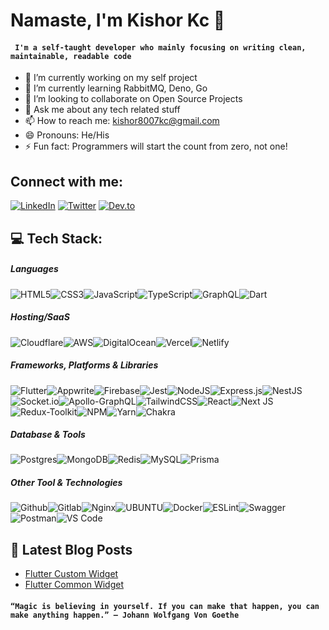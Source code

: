 <h1 align="left">Namaste, I'm Kishor Kc 👋</h1>

#### ``` I'm a self-taught developer who mainly focusing on writing clean, maintainable, readable code```

- 🔭 I’m currently working on my self project
- 🌱 I’m currently learning RabbitMQ, Deno, Go
- 👯 I’m looking to collaborate on Open Source Projects
- 💬 Ask me about any tech related stuff
- 📫 How to reach me: kishor8007kc@gmail.com
- 😄 Pronouns: He/His
- ⚡ Fun fact: Programmers will start the count from zero, not one!


## Connect with me:
[![LinkedIn](https://img.shields.io/badge/LinkedIn-%230077B5.svg?logo=linkedin&logoColor=white)](https://linkedin.com/in/devkishor8007) [![Twitter](https://img.shields.io/badge/Twitter-%231DA1F2.svg?logo=Twitter&logoColor=white)](https://twitter.com/devkishor8007) [![Dev.to](https://img.shields.io/badge/dev.to-%23000000.svg?logo=Dev.to&logoColor=white)](https://dev.to/devkishor8007)

## 💻 Tech Stack:

##### Languages
![HTML5](https://img.shields.io/badge/html5-%23E34F26.svg?style=for-the-badge&logo=html5&logoColor=white)![CSS3](https://img.shields.io/badge/css3-%231572B6.svg?style=for-the-badge&logo=css3&logoColor=white)![JavaScript](https://img.shields.io/badge/javascript-%23323330.svg?style=for-the-badge&logo=javascript&logoColor=%23F7DF1E)![TypeScript](https://img.shields.io/badge/typescript-%23007ACC.svg?style=for-the-badge&logo=typescript&logoColor=white)![GraphQL](https://img.shields.io/badge/-GraphQL-E10098?style=for-the-badge&logo=graphql&logoColor=white)![Dart](https://img.shields.io/badge/dart-%230175C2.svg?style=for-the-badge&logo=dart&logoColor=white)


##### Hosting/SaaS
![Cloudflare](https://img.shields.io/badge/Cloudflare-F38020?style=for-the-badge&logo=Cloudflare&logoColor=white)![AWS](https://img.shields.io/badge/AWS-%23FF9900.svg?style=for-the-badge&logo=amazon-aws&logoColor=white)![DigitalOcean](https://img.shields.io/badge/DigitalOcean-%230167ff.svg?style=for-the-badge&logo=digitalOcean&logoColor=white)![Vercel](https://img.shields.io/badge/vercel-%23000000.svg?style=for-the-badge&logo=vercel&logoColor=white)![Netlify](https://img.shields.io/badge/netlify-%23000000.svg?style=for-the-badge&logo=netlify&logoColor=#00C7B7)

##### Frameworks, Platforms & Libraries
![Flutter](https://img.shields.io/badge/Flutter-%2302569B.svg?style=for-the-badge&logo=Flutter&logoColor=white)![Appwrite](https://img.shields.io/badge/appwrite-%23E0234E.svg?style=for-the-badge&logo=appwrite&logoColor=white)![Firebase](https://img.shields.io/badge/firebase-%23039BE5.svg?style=for-the-badge&logo=firebase)![Jest](https://img.shields.io/badge/jest-%23009639.svg?style=for-the-badge&logo=jest&logoColor=white)![NodeJS](https://img.shields.io/badge/node.js-6DA55F?style=for-the-badge&logo=node.js&logoColor=white)![Express.js](https://img.shields.io/badge/express.js-%23404d59.svg?style=for-the-badge&logo=express&logoColor=%2361DAFB)![NestJS](https://img.shields.io/badge/nestjs-%23E0234E.svg?style=for-the-badge&logo=nestjs&logoColor=white)![Socket.io](https://img.shields.io/badge/Socket.io-black?style=for-the-badge&logo=socket.io&badgeColor=010101)![Apollo-GraphQL](https://img.shields.io/badge/-ApolloGraphQL-311C87?style=for-the-badge&logo=apollo-graphql)![TailwindCSS](https://img.shields.io/badge/tailwindcss-%2338B2AC.svg?style=for-the-badge&logo=tailwind-css&logoColor=white)![React](https://img.shields.io/badge/react-%2320232a.svg?style=for-the-badge&logo=react&logoColor=%2361DAFB)![Next JS](https://img.shields.io/badge/Next-black?style=for-the-badge&logo=next.js&logoColor=white)![Redux-Toolkit](https://img.shields.io/badge/redux-toolkit-%23593d88.svg?style=for-the-badge&logo=redux-toolkit&logoColor=white)![NPM](https://img.shields.io/badge/NPM-%23000000.svg?style=for-the-badge&logo=npm&logoColor=white)![Yarn](https://img.shields.io/badge/yarn-%232C8EBB.svg?style=for-the-badge&logo=yarn&logoColor=white)![Chakra](https://img.shields.io/badge/chakra-%234ED1C5.svg?style=for-the-badge&logo=chakraui&logoColor=white)

##### Database & Tools
![Postgres](https://img.shields.io/badge/postgres-%23316192.svg?style=for-the-badge&logo=postgresql&logoColor=white)![MongoDB](https://img.shields.io/badge/MongoDB-%234ea94b.svg?style=for-the-badge&logo=mongodb&logoColor=white)![Redis](https://img.shields.io/badge/redis-%23DD0031.svg?style=for-the-badge&logo=redis&logoColor=white)![MySQL](https://img.shields.io/badge/mysql-%2300f.svg?style=for-the-badge&logo=mysql&logoColor=white)![Prisma](https://img.shields.io/badge/Prisma-%2302569B.svg?style=for-the-badge&logo=Prisma&logoColor=white)

##### Other Tool & Technologies
![Github](https://img.shields.io/badge/github-%23000000.svg?style=for-the-badge&logo=github&logoColor=white)![Gitlab](https://img.shields.io/badge/gitlab-%23FF9900.svg?style=for-the-badge&logo=gitlab&logoColor=white)![Nginx](https://img.shields.io/badge/nginx-%23009639.svg?style=for-the-badge&logo=nginx&logoColor=white)![UBUNTU](https://img.shields.io/badge/Ubuntu-FCC624?style=for-the-badge&logo=ubuntu&logoColor=black)![Docker](https://img.shields.io/badge/docker-%230db7ed.svg?style=for-the-badge&logo=docker&logoColor=white)![ESLint](https://img.shields.io/badge/ESLint-4B3263?style=for-the-badge&logo=eslint&logoColor=white)![Swagger](https://img.shields.io/badge/-Swagger-%23Clojure?style=for-the-badge&logo=swagger&logoColor=white)![Postman](https://img.shields.io/badge/Postman-FF6C37?style=for-the-badge&logo=postman&logoColor=white)![VS Code](https://img.shields.io/badge/-VisualStudioCode-007ACC?style=for-the-badge&logo=visual-studio-code&logoColor=white)

<!-- ![ElasticSearch](https://img.shields.io/badge/-ElasticSearch-005571?style=for-the-badge&logo=elasticsearch) -->
<!-- ![Terraform](https://img.shields.io/badge/terraform-%235835CC.svg?style=for-the-badge&logo=terraform&logoColor=white) -->

## 📕 Latest Blog Posts
- [Flutter Custom Widget](https://dev.to/devkishor8007/flutter-custom-widget-2ol0)
- [Flutter Common Widget](https://dev.to/devkishor8007/common-widgets-in-flutter-5a4c)
#### ``` “Magic is believing in yourself. If you can make that happen, you can make anything happen.” – Johann Wolfgang Von Goethe ```
